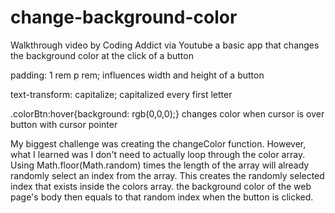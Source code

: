 # change-background-color

Walkthrough video by Coding Addict via Youtube
a basic app that changes the background color at the click of a button

padding: 1 rem p rem; influences width and height of a button

text-transform: capitalize; capitalized every first letter

.colorBtn:hover{background: rgb(0,0,0);} changes color when cursor is over button with cursor pointer

My biggest challenge was creating the changeColor function. However, what I learned was I don't need to actually loop through the color array. Using Math.floor(Math.random) times the length of the array will already randomly select an index from the array. This creates the randomly selected index that exists inside the colors array. the background color of the web page's body then equals to that random index when the button is clicked.  
